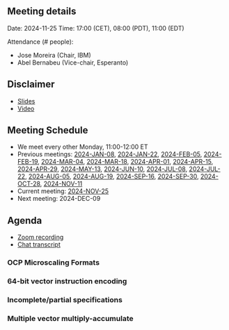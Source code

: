 ## Meeting details

Date: 2024-11-25
Time: 17:00 (CET), 08:00 (PDT), 11:00 (EDT)

Attendance (# people):

- Jose Moreira (Chair, IBM)
- Abel Bernabeu (Vice-chair, Esperanto)

## Disclaimer

- [Slides](https://docs.google.com/presentation/d/1LNhpuNwU54TgwGfcl-Fgf4HUFxCxh0AztPaeqMuRQRw/edit?pli=1#slide=id.p1)
- [Video](https://wiki.riscv.org/display/HOME/Meeting+Disclosures)

## Meeting Schedule

- We meet every other Monday, 11:00-12:00 ET
- Previous meetings: [2024-JAN-08](https://github.com/riscv-admin/vector/tree/main/minutes/2024/2024-01-08), [2024-JAN-22](https://github.com/riscv-admin/vector/tree/main/minutes/2024/2024-01-22), [2024-FEB-05](https://github.com/riscv-admin/vector/tree/main/minutes/2024/2024-02-05), [2024-FEB-19](https://github.com/riscv-admin/vector/tree/main/minutes/2024/2024-02-19), [2024-MAR-04](https://github.com/riscv-admin/vector/tree/main/minutes/2024/2024-03-04), [2024-MAR-18](https://github.com/riscv-admin/vector/tree/main/minutes/2024/2024-03-18), [2024-APR-01](https://github.com/riscv-admin/vector/tree/main/minutes/2024/2024-04-01), [2024-APR-15](https://github.com/riscv-admin/vector/tree/main/minutes/2024/2024-04-15), [2024-APR-29](https://github.com/riscv-admin/vector/tree/main/minutes/2024/2024-04-29), [2024-MAY-13](https://github.com/riscv-admin/vector/tree/main/minutes/2024/2024-05-13), [2024-JUN-10](https://github.com/riscv-admin/vector/tree/main/minutes/2024/2024-06-10), [2024-JUL-08](https://github.com/riscv-admin/vector/tree/main/minutes/2024/2024-07-08), [2024-JUL-22](https://github.com/riscv-admin/vector/tree/main/minutes/2024/2024-07-22), [2024-AUG-05](https://github.com/riscv-admin/vector/tree/main/minutes/2024/2024-08-05), [2024-AUG-19](https://github.com/riscv-admin/vector/tree/main/minutes/2024/2024-08-19), [2024-SEP-16](https://github.com/riscv-admin/vector/tree/main/minutes/2024/2024-09-16), [2024-SEP-30](https://github.com/riscv-admin/vector/tree/main/minutes/2024/2024-09-30), [2024-OCT-28](https://github.com/riscv-admin/vector/tree/main/minutes/2024/2024-10-28), [2024-NOV-11](https://github.com/riscv-admin/vector/tree/main/minutes/2024/2024-11-11)
- Current meeting: [2024-NOV-25](https://github.com/riscv-admin/vector/tree/main/minutes/2024/2024-11-25)
- Next meeting: 2024-DEC-09

## Agenda
- [Zoom recording]()
- [Chat transcript]()

### OCP Microscaling Formats

### 64-bit vector instruction encoding

### Incomplete/partial specifications

### Multiple vector multiply-accumulate


